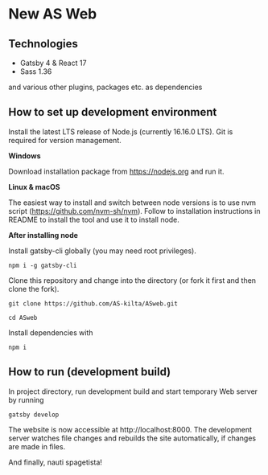 # New AS Web

## Technologies

- Gatsby 4 & React 17
- Sass 1.36

and various other plugins, packages etc. as dependencies

## How to set up development environment

Install the latest LTS release of Node.js (currently 16.16.0 LTS). Git is required for version management.

**Windows**

Download installation package from https://nodejs.org and run it.

**Linux & macOS**

The easiest way to install and switch between node versions is to use nvm script (https://github.com/nvm-sh/nvm). Follow to installation instructions in README to install the tool and use it to install node.

**After installing node**

Install gatsby-cli globally (you may need root privileges).

```
npm i -g gatsby-cli
```

Clone this repository and change into the directory (or fork it first and then clone the fork).

```
git clone https://github.com/AS-kilta/ASweb.git

cd ASweb
```

Install dependencies with

```
npm i
```

## How to run (development build)

In project directory, run development build and start temporary Web server by running

```
gatsby develop
```

The website is now accessible at http://localhost:8000. The development server watches file changes and rebuilds the site automatically, if changes are made in files.

And finally, nauti spagetista!
